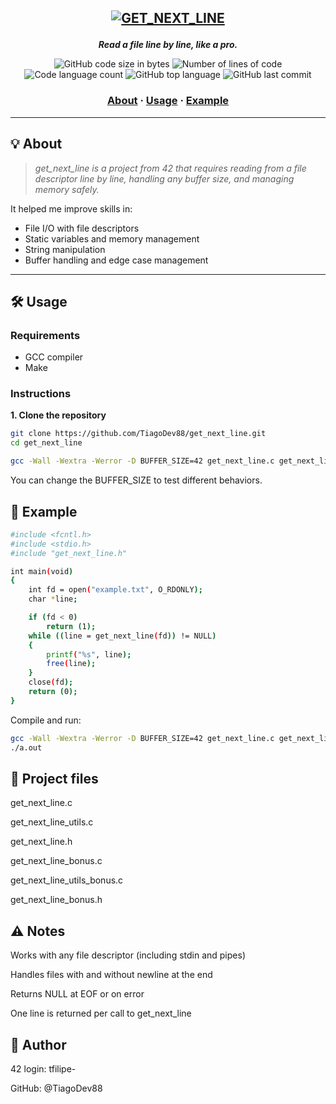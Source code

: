 <h2 align="center">

[![GET_NEXT_LINE](https://github.com/TiagoDev88/42-project-badges/blob/main/badges/get_next_linem.png)](https://github.com/TiagoDev88/get_next_line) 
	
</h2>

<p align="center">
	<b><i>Read a file line by line, like a pro.</i></b><br>
</p>

<p align="center">
	<img alt="GitHub code size in bytes" src="https://img.shields.io/github/languages/code-size/TiagoDev88/get_next_line?color=lightblue" />
	<img alt="Number of lines of code" src="https://img.shields.io/tokei/lines/github/TiagoDev88/get_next_line?color=critical" />
	<img alt="Code language count" src="https://img.shields.io/github/languages/count/TiagoDev88/get_next_line?color=yellow" />
	<img alt="GitHub top language" src="https://img.shields.io/github/languages/top/TiagoDev88/get_next_line?color=blue" />
	<img alt="GitHub last commit" src="https://img.shields.io/github/last-commit/TiagoDev88/get_next_line?color=green" />
</p>

<h3 align="center">
	<a href="#️-about">About</a>
	<span> · </span>
	<a href="#️-usage">Usage</a>
	<span> · </span>
	<a href="#️-example">Example</a>
</h3>

---

## 💡 About

> _get_next_line is a project from 42 that requires reading from a file descriptor line by line, handling any buffer size, and managing memory safely._

It helped me improve skills in:
- File I/O with file descriptors
- Static variables and memory management
- String manipulation
- Buffer handling and edge case management

---

## 🛠️ Usage

### Requirements

- GCC compiler
- Make

### Instructions

**1. Clone the repository**

```bash
git clone https://github.com/TiagoDev88/get_next_line.git
cd get_next_line
```

```bash
gcc -Wall -Wextra -Werror -D BUFFER_SIZE=42 get_next_line.c get_next_line_utils.c main.c
```
You can change the BUFFER_SIZE to test different behaviors.

## 🧪 Example

```bash
#include <fcntl.h>
#include <stdio.h>
#include "get_next_line.h"

int main(void)
{
	int fd = open("example.txt", O_RDONLY);
	char *line;

	if (fd < 0)
		return (1);
	while ((line = get_next_line(fd)) != NULL)
	{
		printf("%s", line);
		free(line);
	}
	close(fd);
	return (0);
}
```
Compile and run:
``` bash
gcc -Wall -Wextra -Werror -D BUFFER_SIZE=42 get_next_line.c get_next_line_utils.c main.c
./a.out
```

## 📁 Project files
get_next_line.c

get_next_line_utils.c

get_next_line.h

get_next_line_bonus.c

get_next_line_utils_bonus.c

get_next_line_bonus.h

## ⚠️ Notes
Works with any file descriptor (including stdin and pipes)

Handles files with and without newline at the end

Returns NULL at EOF or on error

One line is returned per call to get_next_line

## **👤 Author**
42 login: tfilipe-

GitHub: @TiagoDev88
